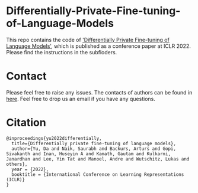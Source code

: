 # Differentially-Private-Fine-tuning-of-Language-Models

This repo contains the code of ['Differentially Private Fine-tuning of Language Models'](https://arxiv.org/abs/2110.06500), which is published as a conference paper at ICLR 2022. Please find the instructions in the subfloders.

# Contact

Please feel free to raise any issues. The contacts of authors can be found in [here](https://arxiv.org/abs/2110.06500). Feel free to drop us an email if you have any questions.



# Citation

```
@inproceedings{yu2022differentially,
  title={Differentially private fine-tuning of language models},
  author={Yu, Da and Naik, Saurabh and Backurs, Arturs and Gopi, Sivakanth and Inan, Huseyin A and Kamath, Gautam and Kulkarni, Janardhan and Lee, Yin Tat and Manoel, Andre and Wutschitz, Lukas and others},
  year = {2022},
  booktitle = {International Conference on Learning Representations (ICLR)}
}
```

